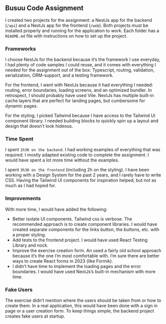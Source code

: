 ## Busuu Code Assignment
I created two projects for the assignment: a NestJs app for the backend (`/api`) and a NextJs app for the frontend (`/web`). Both projects must be installed properly and running for the application to work. Each folder has a `README.md` file with instructions on how to set up the project.

### Frameworks
I choose NestJs for the backend because it’s the framework I use everyday, I had plenty of code samples I could reuse, and it comes with everything I needed for the assignment out of the box: Typescript, routing, validation, serialization, ORM-support, and a testing framework.

For the frontend, I went with NextJs because it had everything I needed: routing, error boundaries, loading screens, and an optimized bundler. In retrospect, I should probably have used Vite. NextJs has multiple built-in cache layers that are perfect for landing pages, but cumbersome for dynamic pages.

For the styling, I picked Tailwind because I have access to the Tailwind UI component library. I needed building blocks to quickly spin up a layout and design that doesn’t look hideous.

### Time Spent
I spent `1h30 on the backend`. I had working examples of everything that was required. I mostly adapted existing code to complete the assignment. I would have spent a lot more time without the examples.

I spent `3h30 on the frontend` (including 2h on the styling). I have been working with a Design System for the past 2 years, and I rarely have to write CSS. Having the Tailwind UI components for inspiration helped, but not as much as I had hoped for.

### Improvements
With more time, I would have added the following:
- Better isolate UI components. Tailwind css is verbose. The recommended approach is to create component libraries. I would have created separate components for the links button, the buttons, etc. with a proper styling.
- Add tests to the frontend project. I would have used React Testing Library and nock.
- Improve the exercise creation form. An used a fairly old school approach because it’s the one I’m most comfortable with. I’m sure there are better ways to create React forms in 2023 (like Formik).
- I didn’t have time to implement the loading pages and the error boundaries. I would have used NextJs’s built-in mechanism with more time.

### Fake Users
The exercise didn’t mention where the users should be taken from or how to create them. In a real application, this would have been done with a sign in page or a user creation form. To keep things simple, the backend project creates fake users at startup.
